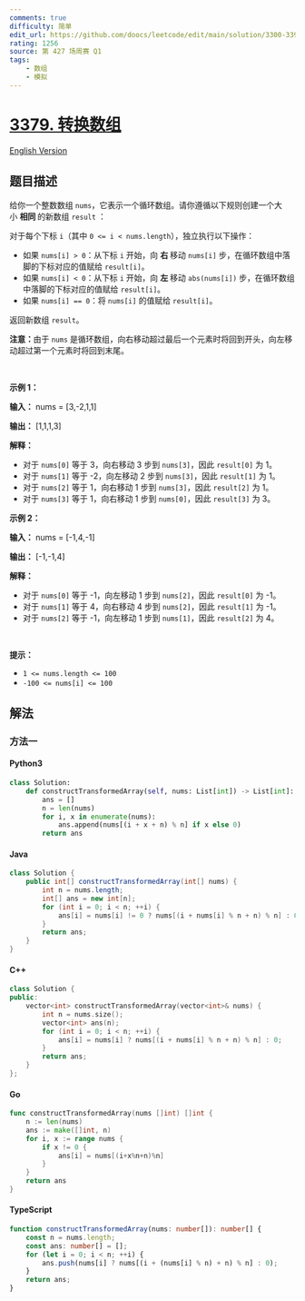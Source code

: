 ```yaml
---
comments: true
difficulty: 简单
edit_url: https://github.com/doocs/leetcode/edit/main/solution/3300-3399/3379.Transformed%20Array/README.md
rating: 1256
source: 第 427 场周赛 Q1
tags:
    - 数组
    - 模拟
---
```


<!-- problem:start -->

# [3379. 转换数组](https://leetcode.cn/problems/transformed-array)

[English Version](/solution/3300-3399/3379.Transformed%20Array/README_EN.md)

## 题目描述

<!-- description:start -->

<p>给你一个整数数组 <code>nums</code>，它表示一个循环数组。请你遵循以下规则创建一个大小&nbsp;<strong>相同&nbsp;</strong>的新数组 <code>result</code>&nbsp;：</p>
对于每个下标&nbsp;<code>i</code>（其中 <code>0 &lt;= i &lt; nums.length</code>），独立执行以下操作：

<ul>
	<li>如果 <code>nums[i] &gt; 0</code>：从下标&nbsp;<code>i</code> 开始，向&nbsp;<strong>右&nbsp;</strong>移动 <code>nums[i]</code> 步，在循环数组中落脚的下标对应的值赋给 <code>result[i]</code>。</li>
	<li>如果 <code>nums[i] &lt; 0</code>：从下标&nbsp;<code>i</code> 开始，向&nbsp;<strong>左&nbsp;</strong>移动 <code>abs(nums[i])</code> 步，在循环数组中落脚的下标对应的值赋给 <code>result[i]</code>。</li>
	<li>如果 <code>nums[i] == 0</code>：将 <code>nums[i]</code> 的值赋给 <code>result[i]</code>。</li>
</ul>

<p>返回新数组 <code>result</code>。</p>

<p><strong>注意：</strong>由于 <code>nums</code> 是循环数组，向右移动超过最后一个元素时将回到开头，向左移动超过第一个元素时将回到末尾。</p>

<p>&nbsp;</p>

<p><strong class="example">示例 1：</strong></p>

<div class="example-block">
<p><strong>输入：</strong> <span class="example-io">nums = [3,-2,1,1]</span></p>

<p><strong>输出：</strong> <span class="example-io">[1,1,1,3]</span></p>

<p><strong>解释：</strong></p>

<ul>
	<li>对于 <code>nums[0]</code> 等于 3，向右移动 3 步到 <code>nums[3]</code>，因此 <code>result[0]</code> 为 1。</li>
	<li>对于 <code>nums[1]</code> 等于 -2，向左移动 2 步到 <code>nums[3]</code>，因此 <code>result[1]</code> 为 1。</li>
	<li>对于 <code>nums[2]</code> 等于 1，向右移动 1 步到 <code>nums[3]</code>，因此 <code>result[2]</code> 为 1。</li>
	<li>对于 <code>nums[3]</code> 等于 1，向右移动 1 步到 <code>nums[0]</code>，因此 <code>result[3]</code> 为 3。</li>
</ul>
</div>

<p><strong class="example">示例 2：</strong></p>

<div class="example-block">
<p><strong>输入：</strong> <span class="example-io">nums = [-1,4,-1]</span></p>

<p><strong>输出：</strong> <span class="example-io">[-1,-1,4]</span></p>

<p><strong>解释：</strong></p>

<ul>
	<li>对于 <code>nums[0]</code> 等于 -1，向左移动 1 步到 <code>nums[2]</code>，因此 <code>result[0]</code> 为 -1。</li>
	<li>对于 <code>nums[1]</code> 等于 4，向右移动 4 步到 <code>nums[2]</code>，因此 <code>result[1]</code> 为 -1。</li>
	<li>对于 <code>nums[2]</code> 等于 -1，向左移动 1 步到 <code>nums[1]</code>，因此 <code>result[2]</code> 为 4。</li>
</ul>
</div>

<p>&nbsp;</p>

<p><strong>提示：</strong></p>

<ul>
	<li><code>1 &lt;= nums.length &lt;= 100</code></li>
	<li><code>-100 &lt;= nums[i] &lt;= 100</code></li>
</ul>

<!-- description:end -->

## 解法

<!-- solution:start -->

### 方法一

<!-- tabs:start -->

#### Python3

```python
class Solution:
    def constructTransformedArray(self, nums: List[int]) -> List[int]:
        ans = []
        n = len(nums)
        for i, x in enumerate(nums):
            ans.append(nums[(i + x + n) % n] if x else 0)
        return ans
```

#### Java

```java
class Solution {
    public int[] constructTransformedArray(int[] nums) {
        int n = nums.length;
        int[] ans = new int[n];
        for (int i = 0; i < n; ++i) {
            ans[i] = nums[i] != 0 ? nums[(i + nums[i] % n + n) % n] : 0;
        }
        return ans;
    }
}
```

#### C++

```cpp
class Solution {
public:
    vector<int> constructTransformedArray(vector<int>& nums) {
        int n = nums.size();
        vector<int> ans(n);
        for (int i = 0; i < n; ++i) {
            ans[i] = nums[i] ? nums[(i + nums[i] % n + n) % n] : 0;
        }
        return ans;
    }
};
```

#### Go

```go
func constructTransformedArray(nums []int) []int {
	n := len(nums)
	ans := make([]int, n)
	for i, x := range nums {
		if x != 0 {
			ans[i] = nums[(i+x%n+n)%n]
		}
	}
	return ans
}
```

#### TypeScript

```ts
function constructTransformedArray(nums: number[]): number[] {
    const n = nums.length;
    const ans: number[] = [];
    for (let i = 0; i < n; ++i) {
        ans.push(nums[i] ? nums[(i + (nums[i] % n) + n) % n] : 0);
    }
    return ans;
}
```

<!-- tabs:end -->

<!-- solution:end -->

<!-- problem:end -->

